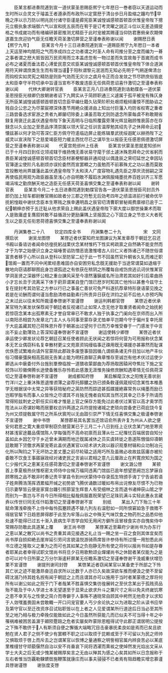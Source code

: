 <!-- { "loadSidebar": true } -->
　　臣某言都进奏院逓到宣一道伏蒙圣恩赐臣熈宁七年厯日一巻者窃以天道运动而生时所以合灵文于璿盖王者遵承而布政所以定寳厯于清台歩日月盈缩之躔均节早晚之序以示万防以明兆民付诸守臣谨是彛宪臣某诚惶诚感顿首顿首伏惟皇帝陛下摠元立极执象求端御六气以宣和抚五辰而在宥于是订考灵曜之説正斗位以无差造摄提格之书成嵗功而有绪编研甚密推测尤精臣于此时宠被其赐谨当仰防君惠俯亲农期俾遂嘉生庶迎协气臣无任瞻天荷圣激切屏营之至谨奉表称谢以闻
　　谢赐厯日表【熈宁九年】
　　臣某言今月十三日进奏院逓到宣一道赐臣熈宁九年厯日一本者上天运至神均隂阳之气而序成四立之功者谓之时圣人命有司推分至之度而编为一朞之事者谓之厯大抵皆因万民资用而立本盖虑忽有一物过差而失宜故毎于首嵗而成书必布之诸夏而垂法君心溥爱民意交欢臣某诚惶诚感顿首顿首伏惟皇帝陛下体合道渊用符天縡谓庶类生生而有理当谨于阳秋谓黎元泯泯而无知必先明于气朔遂俾清台而钩校实如灵宪之精防是则卦气効而无灾沴之虞月令正而合发敛之节尽跻庶俗皆底太和臣幸守半符叨承中旨谨当宣布不敢废违臣无任佩荷恩诏喜忭激切之至谨奉表称谢以闻
　　代林大卿谢转官表
　　臣某言正月八日进奏院逓到诰勅牒各一道伏蒙圣恩授臣光禄卿仍放朝谢者诏下九闗实从于简顾职通三义遽属于孤平被宠有殊仄身无所臣某诚惶诚感顿首顿首切念臣早编仕籍久玷荣阶积处艰烦粗倾庸愞不图胁谄之贱自企公忠之为尽蒙宸襟深体愚节用絶众援进由上知出付巨藩入均防省权寄之重者三路尝备选求宦游之贵者九卿屡叨除委上课虽否取尤则防退念所蒙每虞不称敢期省録复用褒迁此盖伏遇皇帝陛下象天高明与日临照覆露旁薄光辉显融顾惟衰孱亦在存録念以久业加之至恩品序清崇属以领大官之任训言温厚勉其绍先子之休拜命云初懐兹甚以何才効可答深仁臣方佩守符逺临边屏止能练辑羣武抚绥遐甿以赫扬陛下之威灵以宣浃陛下之慈爱竭臣短力缓主西忧尽已之谋毕生以报臣无任感恩佩德激切屏营之至谨奉表称谢以闻
　　代夏宫苑邠州上任表
　　臣某言伏蒙圣恩就差知邠州已于十月四日到任讫领戎辖于维扬愧无善状易守麾于邠土遽沐殊恩拜命之优省躬而畏臣某诚惶诚感顿首顿首切念臣材甚梗郁器非通闳徒以偶逢辰之荣叨延世之幸因玷官簿遂尘使阶凡名剧烦亦误抡委然而宣罢輭之力虽勉而不前慕殊尤之功以愚而莫致宜投散地尚畀雄藩此盖伏遇皇帝陛下太和浃人广度容物礼遇先臣之厚庆流弱嗣之深再使临民用观为政臣器虽至浅心亦自明敢不履蹈氷渊佩服绳墨抚养百姓训齐三军愿竭涓埃之勤庶酬天地之造臣无任感天荷圣喜惧交集之至谨奉表称谢以闻
　　谢转官表
　　臣某言今月二十五日进奏院逓到勅牒官告各一道伏蒙圣恩授臣司封员外郎仍加上轻车都尉散官赐如故者分三郡之符慙无后効考四年之绩滥进前行被命优华抚躬惶戢中谢伏念臣本生寒贱之族幸遘明昌之辰官叨清曹职冒秘阁费廪禄已逾于二纪朝绅亦预于五迁耻从他求荣自上赐此盖伏遇皇帝陛下廓大度以御世操兼术而取人是致庸虚复膺叙转敢不益循涯分更励廉隅上坚报国之心下固立身之节忠义大者死生以之臣无任衔恩荷德喜惧交集之至谨奉表称谢以闻













　　丹渊集巻二十八
　　钦定四库全书
　　丹渊集巻二十九　　　　　宋　文同　撰启状
　　谢吴龙图啓
　　某啓近者伏蒙知府龙图諌议为某发章荐于朝廷乞召还书殿以备谘访者闻命彷徨抚躬战栗伏念某材惟朽下性实枵疏禀之自然确不能变然而才于为学之始便识立身之端唾詈谄防憎恶诡激惟嗜古人曰仁义者饰诸己不随世俗谓富贵者移于心所以自从登科以至防宦二纪于此一节不回虽然官升朝省久轧而难迁职馆阁一置而不问中闲累经患难固亦自安困穷私念旣无援助于当途常谓莫如退缩于散地向窃请郡聊图庇身岂谓孤迹之有依获在秾阴之所覆每自戒饬庶逃讥诃伏惟某官学洞圣贤之深器怀公相之重台諌风采至今凛然藩鎭威名所治肃若其如好引后辈曲扬小才忘长丑于流离采下体于葑菲谓某自登门馆已厯岁时知其亡他怜以甚惷今兹守土复在提封考其効官之方参以行已之事虽亡善状可免严科遂抗荐章特形襃语蒙见挽之若是在论酬而谓何谨当愈励清修益勤素行所贵异日获在洪钧之前不后他人亦预巧陶之末过此以往未知所裁谨奉啓谢不宣谨啓
　　谢运判韩都官啓
　　某啓近者伏承某官特为某发状保荐闻于朝廷者反视诸已止如常人念无他才取重贤者闻命之始抚躬若惊窃念某本出孤寒素无才誉自常审已不敢求人独于执事之门阑向在京师而出入所以南阳丞相尝为发章北门主人乆与同事至蒙存录尤恤单平岂期今守于偏州复幸托居于大庇盖藏其短己荷殊恩升荐于朝甚出过望何于已而万幸惟受眷于一门感发于中言出不妄止勤薄効上答深知谨奉啓谢不宣谨啓
　　谢运使韩少卿啓
　　某啓近者伏承运使少卿发状论荐乞朝廷召某任使者顾此无状闻之若惊将何营为可用报称伏念某本无艺业偶窃科名复幸散材更尘文苑禀资钝缦临事迂疎用旣无堪援亦甚寡然而耻谋优佚愿试繁难向请外官蒙除此郡政多废堕事狃因循凢谓纲条诸无件目加以地产丰伙俗习僣豪彊戾相高孤弱无告某止能为明枉直聊正典章惟存至诚岂有他术伏过运使少卿选从中扆委付外台旌别羣僚临按一道猥收蒙鄙曲为荐扬取困辕闲夺焦灶下施之宝校饰以珍徽俾腾长途使备雅乐存怜若此感激无涯惟务操修庶酬知遇卑情无任佩荷深切之至谨奉啓称谢不宣谨啓
　　谢成都知府啓
　　某启解麾汉水之阳愧无善状剖竹洋川之上重沐殊恩退惟谫薄之姿荐托醇醲之防已颁条敎谨佩箴规切念某性本椎愚学无根据误中太常之异等获陪秘府之英防然而踪迹甚孤媒援絶寡常务以绳墨而励已岂暇学脂韦而事人众皆怜之尽谓其不肖独无愧者自知其当然况其幸之已多于所请而常得矧兹刺史之职任实曰难才惟是上官之保存方能免过此者伏过某官以高才奥学而陞法从以奇谋妙略而居要权总钤两道之兵符提按诸城之吏琐向尝备吏已荷庇饶今复为州又烦提敎属守符之所系伏賔戺以无由跂引崇严下情无任喜惧交集之极谨奉啓谢不宣谨啓
　　谢中书啓
　　某啓郡易其名罢当还馆诏俞所表许复为州从人欲之便安何君恩之寛大重烦宰制窃负兢营某已于三月二十八日到任上讫伏念某门地至寒资材甚浅宦途蕞品儒馆陈人学每强而不高命初禀而且薄从仕二纪罹忧百端居尝自知分盖如此乡因乞守于乡近曾未满期而地迁旣属减休之员实虞转徙之患遂陈悃愊仰凟朝廷敢期下贷儌求再蒙宠寄此盖伏遇某官以经术讲大政以器识观羣材辑和众功制冶元化所以陶钧之下无坏防之差丈墨之前尽轮辕之适用巧所及虽微必收故兹孱庸亦被抡委敢不饮食王事寤寐政经对诸吏民之言谕以君相之意凢云厘政止在矜寛庶知为国之仁少报代天之恵某无任感荷激切之至谨奉啓谢不宣谨啓
　　谢文潞公啓
　　某顿首上季夏极热伏惟枢密太师侍中台候万福同违离门馆兹已逾年想望恩阙岂忘梦寐自顾寒贱之品不敢非时奏记贵平掌县令到州伏蒙侍中存录孤生特颁手诲丁宁告谕若语子姓奔腾浩荡挥洒累幅开缄之初势欲飞腾伏诵数过暖如布帛出诧僚友尽恨不为已物归示妻孥皆云便是家寳台躔引照蔀室生辉昔人有受细林之言而退书诸绅获山隂之字而别为一袠岂与不肖今日所得相比儗哉佩服嘉贶荣望已足珠玑满斗实轻此惠永言藏弆以传世衍同无任忭蹈激切之至谨奉啓谢不宣
　　别纸
　　某出入门下殆三十年赋命薄浅牵挽不上侍中每怜孤蹇顾遇不替凢列左右温慰如一同所恨窘廹急于救赡不得居官辇下日趋恩屏得郡于此至为牢落山谷之中殊无气味饮食之物药剂之品悉仰他处速不能得已过五十渐入衰病生平苦学自知无用闲方僻所且冒禄食实亦自愧矣侍中常赐存防敢此具道某上覆
　　谢王尚书啓
　　某啓某近至幕府少谢尚书为办东行之恵以某之散冗以尚书之贵重其谒见接遇之礼止当一赐之坐一召之食则其体宜矣而尚书厚自损抑絶去崖岸延引劳问言貌温悦游骑燕席皆许参侍有所过慢一用恕悉此尚书立德之隆取义之重为之而可也其如某之负抱静无所有使之将何以报尚书如是存眷者耶某此者幸得试职文馆尚书将旦夕召用歌勲颂业燀燿尚书之休懿者某仅能为之是亦可以对今日所蒙之万分尔渐逺轩屏某无任瞻系激切之至谨奉啓谢干浼威重伏增恐栗不宣谨啓
　　谢提刑谢司封啓
　　某啓某近者窃闻某官以某备吏于所部之下怜其亡状之迹不能激昻奋迅自求所以比数于人亦已久矣故深欲车推而绠汲之使不至留碍沈溺乃持其姓名觊有闻于朝廷之上而且谓其亦可以施用于当时者某蒙德之厚将何所有以谢公如此之贶于门下者哉某不胜喜惧交集彷徨展转之至伏念某出于孤贱资品殆不能及于中人学进士本无望遂至于显荣止欲求升斗之粟尺寸之帛以免夫终嵗饥寒之患不幸天与之性使之简介而専僻于人事殊不通晓常自顾其中枵然无他奇才以求知于人敛嘿羞畏固未尝敢輙一开口问宠官要人丐少余论执之以为进取之阶从读书应举及第守官以至迁改资序召试贴职皆以在上者之人见爱谓某所行道途后日当必至其所至之地乃相与极力牵挽仅能致如此之今日虽然所获能几而已似夫不可当得十年之中罹祸难被困苦盖濵于顚陨蹷踣之危者实屡矣昨蒙除恩粗得试守此郡正谓居明公提按之下殊不敢侪于人有斯须自便之懈循大端略冗目击豪暴抚柔良如是焉而已矣且欲勉在贤人君子之侧不使少有罢輭不职之过以取烦于芘赖或至于不可留以为民之师帅又惧取烦于啓上而斥去之岂谓某官以恢博之量通察之明訾相官属内辨良苦必以某底里椎缦甘守顽藐偃然自治以安不肖垂哀下闵将洒濯而熏袚之使焯然发光焰出文采从学士大夫之后无或少愧某被赐厚矣言之无由以殚其为感之心矣其如所以日念报称于左右者惟当饬覊勒駷镳辔施鞭策就康庄而以事夫骎骎不已者焉有阻趋瞻实增恋慕谨具啓谢谨啓
　　谢张度支啓
